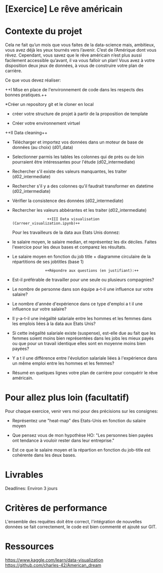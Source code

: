 # [Exercice] Le rêve américain

# Contexte du projet

Cela ne fait qu’un mois que vous faites de la data-science mais, ambitieux, vous avez déjà les yeux tournés vers l’avenir. C’est de l’Amérique dont vous rêvez. Cependant, vous savez que le rêve américain n’est plus aussi facilement accessible qu’avant, il va vous falloir un plan! Vous avez à votre disposition deux jeux de données, à vous de construire votre plan de carrière.

Ce que vous devez réaliser:

++I Mise en place de l'environnement de code dans les respects des bonnes pratiques.++

*Créer un repository git et le cloner en local

* créer votre structure de projet à partir de la proposition de template

* Créer votre environnement virtuel
  
++II Data cleaning++

* Télécharger et importez vos données dans un moteur de base de données (au choix) (d01_data)

* Selectionner parmis les tables les colonnes qui de près ou de loin pourraient être intéressantes pour l'étude (d02_intermediate)

* Rechercher s'il existe des valeurs manquantes, les traiter (d02_intermediate)

* Rechercher s'il y a des colonnes qu'il faudrait transformer en datetime (d02_intermediate)

* Vérifier la consistence des données (d02_intermediate)

* Rechercher les valeurs abbérantes et les traiter (d02_intermediate)

                      ++III Data visualisation (Carreer_visualization.ipynb)++

  Pour les travailleurs de la data aux Etats Unis donnez:

* le salaire moyen, le salaire median, et représentez les dix déciles. Faites l'exercice pour les deux bases et comparez les résultats.

* Le salaire moyen en fonction du job title + diagramme circulaire de la répartitions de ses jobtitles (base 1)

                     ++Répondre aux questions (en justifiant):++

* Est-il préférable de travailler pour une seule ou plusieurs compagnies?

* Le nombre de personne dans son équipe a-t-il une influence sur votre salaire?

* Le nombre d'année d'expérience dans ce type d'emploi a t il une influence sur votre salaire?

* Il y-a-t-il une inégalité salariale entre les hommes et les femmes dans les emplois liées à la data aux Etats Unis?

* Si cette inégalité salariale existe (suspense), est-elle due au fait que les femmes soient moins bien représentées dans les jobs les mieux payés ou que pour un travail identique elles sont en moyenne moins bien payées?

* Y a t il une différence entre l'évolution salariale liées à l'expérience dans un même emploi entre les hommes et les femmes?

* Résumé en quelques lignes votre plan de carrière pour conquérir le rêve américain.

# Pour allez plus loin (facultatif)

Pour chaque exercice, venir vers moi pour des précisions sur les consignes:

* Représentez une "heat-map" des Etats-Unis en fonction du salaire moyen

* Que pensez vous de mon hypothèse HO: "Les personnes bien payées ont tendance à vouloir rester dans leur entreprise."

* Est ce que le salaire moyen et la répartion en fonction du job-title est cohérente dans les deux bases.

# Livrables

Deadlines: Environ 3 jours

# Critères de performance

L'ensemble des requêtes doit être correct, l'intégration de nouvelles données se fait correctement, le code est bien commenté et ajouté sur GIT.



# Ressources 

https://www.kaggle.com/learn/data-visualization
https://github.com/charles-42/American_dream